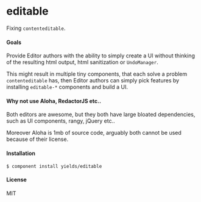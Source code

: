 
# editable

  Fixing `contenteditable`.

#### Goals
  
  Provide Editor authors with the ability to simply create a UI without thinking
  of the resulting html output, html sanitization or `UndoManager`.

  This might result in multiple tiny components, that each solve a problem `contenteditable` has,
  then Editor authors can simply pick features by installing `editable-*` components and build a UI.

#### Why not use Aloha, RedactorJS etc..

  Both editors are awesome, but they both have large bloated dependencies, such as
  UI components, rangy, jQuery etc..

  Moreover Aloha is 1mb of source code, arguably both cannot be used because of their license.

#### Installation
  
    $ component install yields/editable

#### License

  MIT

